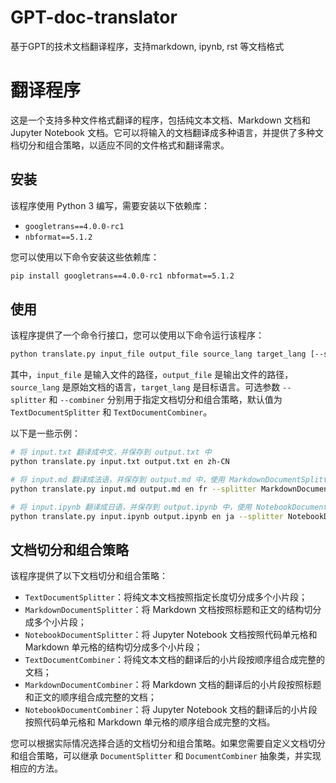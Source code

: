 # GPT-doc-translator
基于GPT的技术文档翻译程序，支持markdown, ipynb, rst 等文档格式

# 翻译程序

这是一个支持多种文件格式翻译的程序，包括纯文本文档、Markdown 文档和 Jupyter Notebook 文档。它可以将输入的文档翻译成多种语言，并提供了多种文档切分和组合策略，以适应不同的文件格式和翻译需求。

## 安装

该程序使用 Python 3 编写，需要安装以下依赖库：

- `googletrans==4.0.0-rc1`
- `nbformat==5.1.2`

您可以使用以下命令安装这些依赖库：

```bash
pip install googletrans==4.0.0-rc1 nbformat==5.1.2
```

## 使用

该程序提供了一个命令行接口，您可以使用以下命令运行该程序：

```bash
python translate.py input_file output_file source_lang target_lang [--splitter SPLITTER] [--combiner COMBINER]
```

其中，`input_file` 是输入文件的路径，`output_file` 是输出文件的路径，`source_lang` 是原始文档的语言，`target_lang` 是目标语言。可选参数 `--splitter` 和 `--combiner` 分别用于指定文档切分和组合策略，默认值为 `TextDocumentSplitter` 和 `TextDocumentCombiner`。

以下是一些示例：

```bash
# 将 input.txt 翻译成中文，并保存到 output.txt 中
python translate.py input.txt output.txt en zh-CN

# 将 input.md 翻译成法语，并保存到 output.md 中，使用 MarkdownDocumentSplitter 和 MarkdownDocumentCombiner 进行文档切分和组合
python translate.py input.md output.md en fr --splitter MarkdownDocumentSplitter --combiner MarkdownDocumentCombiner

# 将 input.ipynb 翻译成日语，并保存到 output.ipynb 中，使用 NotebookDocumentSplitter 和 NotebookDocumentCombiner 进行文档切分和组合
python translate.py input.ipynb output.ipynb en ja --splitter NotebookDocumentSplitter --combiner NotebookDocumentCombiner
```

## 文档切分和组合策略

该程序提供了以下文档切分和组合策略：

- `TextDocumentSplitter`：将纯文本文档按照指定长度切分成多个小片段；
- `MarkdownDocumentSplitter`：将 Markdown 文档按照标题和正文的结构切分成多个小片段；
- `NotebookDocumentSplitter`：将 Jupyter Notebook 文档按照代码单元格和 Markdown 单元格的结构切分成多个小片段；
- `TextDocumentCombiner`：将纯文本文档的翻译后的小片段按顺序组合成完整的文档；
- `MarkdownDocumentCombiner`：将 Markdown 文档的翻译后的小片段按照标题和正文的顺序组合成完整的文档；
- `NotebookDocumentCombiner`：将 Jupyter Notebook 文档的翻译后的小片段按照代码单元格和 Markdown 单元格的顺序组合成完整的文档。

您可以根据实际情况选择合适的文档切分和组合策略。如果您需要自定义文档切分和组合策略，可以继承 `DocumentSplitter` 和 `DocumentCombiner` 抽象类，并实现相应的方法。